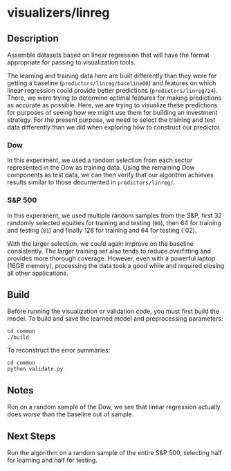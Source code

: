 visualizers/linreg
===
Description
---
Assemble datasets based on linear regression that
will have the format appropriate for passing to
visualization tools.

The learning and training data here are built differently
than they were for getting a baseline (`predictors/linreg/baseline00`)
and features on which linear regression could provide
better predictions (`predictors/linreg/24`). There, we were trying
to determine optimal features for making predictions
as accurate as possible. Here, we are trying to visualize
these predictions for purposes of seeing how we might
use them for building an investment strategy. For the present purpose,
we need to select the training and test data differently
than we did when exploring how to construct our predictor.

### Dow
In this experiment, we used a random selection from each sector represented
in the Dow as training data. Using the remaining Dow components
as test data, we can then verify that our algorithm achieves
results similar to those documented in `predictors/linreg/`.

### S&P 500
In this experiment, we used multiple random samples from the S&P, first
32 randomly selected equities for training and testing (`00`), then 64
for training and testing (`01`) and finally 128 for training and 64 for testing
(`02).

With the larger selection, we could again improve on the baseline
consistently. The larger training set also tends to reduce
overfitting and provides more thorough coverage. However, even with
a powerful laptop (16GB memory), processing the data took a good while
and required closing all other applications.

Build
---
Before running the visualization or validation code, you must
first build the model.
To build and save the learned model and preprocessing
parameters:

    cd common
    ./build
    
To reconstruct the error summaries:

    cd common
    python validate.py

Notes
---
Run on a random sample of the Dow, we see that linear regression
actually does *worse* than the baseline out of sample.

Next Steps
---
Run the algorithm on a random sample of the entire S&P 500, selecting
half for learning and half for testing.
